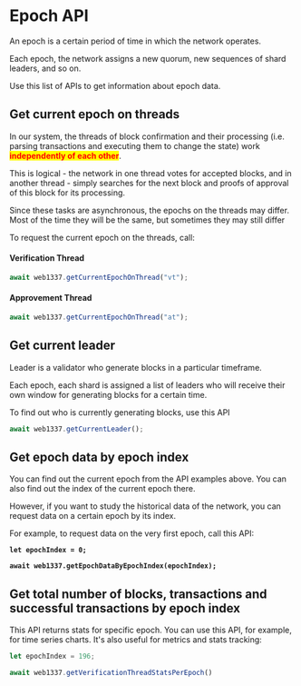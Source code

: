 # Epoch API

An epoch is a certain period of time in which the network operates.

Each epoch, the network assigns a new quorum, new sequences of shard leaders, and so on.

Use this list of APIs to get information about epoch data.&#x20;

## Get current epoch on threads

In our system, the threads of block confirmation and their processing (i.e. parsing transactions and executing them to change the state) work <mark style="color:red;">**independently of each other**</mark>.

This is logical - the network in one thread votes for accepted blocks, and in another thread - simply searches for the next block and proofs of approval of this block for its processing.

Since these tasks are asynchronous, the epochs on the threads may differ. Most of the time they will be the same, but sometimes they may still differ

To request the current epoch on the threads, call:

#### Verification Thread

```javascript
await web1337.getCurrentEpochOnThread("vt");
```

#### Approvement Thread

```javascript
await web1337.getCurrentEpochOnThread("at");
```

## Get current leader

Leader is a validator who generate blocks in a particular timeframe.

Each epoch, each shard is assigned a list of leaders who will receive their own window for generating blocks for a certain time.

To find out who is currently generating blocks, use this API

```javascript
await web1337.getCurrentLeader();
```

## Get epoch data by epoch index

You can find out the current epoch from the API examples above. You can also find out the index of the current epoch there.

However, if you want to study the historical data of the network, you can request data on a certain epoch by its index.

For example, to request data on the very first epoch, call this API:

<pre class="language-javascript"><code class="lang-javascript"><strong>let epochIndex = 0;
</strong><strong>
</strong><strong>await web1337.getEpochDataByEpochIndex(epochIndex);
</strong></code></pre>

## Get total number of blocks, transactions and successful transactions by epoch index

This API returns stats for specific epoch. You can use this API, for example, for time series charts. It's also useful for metrics and stats tracking:

```javascript
let epochIndex = 196;

await web1337.getVerificationThreadStatsPerEpoch()
```
